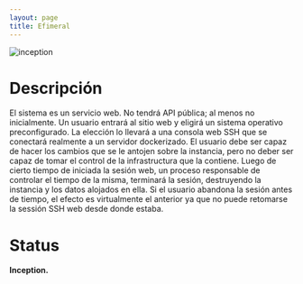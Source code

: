 ```yaml
---
layout: page
title: Efimeral
---
```


![inception](/assets/projects/efimeral.jpg)

# Descripción

El sistema es un servicio web. No tendrá API pública; al menos no
inicialmente. Un usuario entrará al sitio web y eligirá un sistema operativo
preconfigurado. La elección lo llevará a una consola web SSH que se conectará
realmente a un servidor dockerizado. El usuario debe ser capaz de hacer los
cambios que se le antojen sobre la instancia, pero no deber ser capaz de tomar
el control de la infrastructura que la contiene. Luego de cierto tiempo de
iniciada la sesión web, un proceso responsable de controlar el tiempo de la
misma, terminará la sesión, destruyendo la instancia y los datos alojados en 
ella. Si el usuario abandona la sesión antes de tiempo, el efecto es
virtualmente el anterior ya que no puede retomarse la sessión SSH web desde
donde estaba.

# Status

**Inception.**
